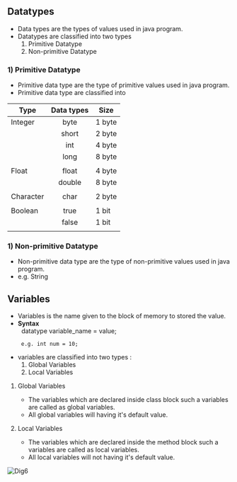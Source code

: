 ## Datatypes
* Data types are the types of values used in java program.
* Datatypes are classified into two types
  1) Primitive Datatype
  2) Non-primitive Datatype   
### 1) Primitive Datatype
* Primitive data type are the type of primitive values used in java program.
* Primitive data type are classified into

| Type      | Data types | Size   |
|-----------|:----------:|--------|
|  Integer  |    byte    | 1 byte |
|           |    short   | 2 byte |
|           |     int    | 4 byte |
|           |    long    | 8 byte |
|           |            |        |
| Float     |    float   | 4 byte |
|           |   double   | 8 byte |
|           |            |        |
| Character |    char    | 2 byte |
|           |            |        |
| Boolean   |    true    | 1 bit  |
|           |    false   | 1 bit  |
|           |            |        |

### 1) Non-primitive Datatype
* Non-primitive data type are the type of non-primitive values used in java program.
* e.g. String

## Variables
* Variables is the name given to the block of memory to stored the value.
* **Syntax** <br>
  &nbsp; datatype variable_name = value; <br>
  ```
   e.g. int num = 10;   
  ```
* variables are classified into two types :
  1) Global Variables
  2) Local Variables
1) Global Variables 
   * The variables which are declared inside class block such a variables are called as global variables.
   * All global variables will having it's default value.

2) Local Variables
   * The variables which are declared inside the method block such a variables are called as local variables.
   * All local variables will not having it's default value. 

![Dig6](https://raw.githubusercontent.com/sangam14/JavaLabs/master/img/Dig6.png)
